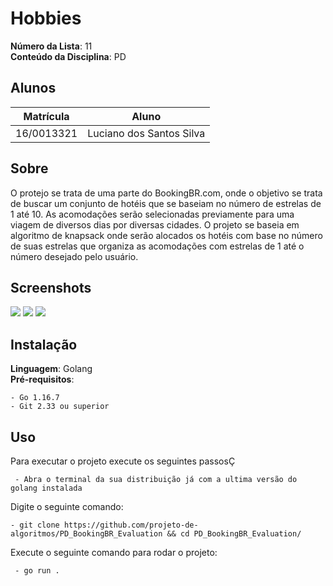 # Hobbies

**Número da Lista**: 11<br>
**Conteúdo da Disciplina**: PD<br>

## Alunos
|Matrícula | Aluno |
| -- | -- |
| 16/0013321  | Luciano dos Santos Silva |


## Sobre 
O protejo se trata de uma parte do BookingBR.com, onde o objetivo se trata de buscar um conjunto de hotéis que se baseiam no número de estrelas de 1 até 10. As acomodações serão selecionadas previamente para uma viagem de diversos dias por diversas cidades. O projeto se baseia em algoritmo de knapsack onde serão alocados os hotéis com base no número de suas estrelas que organiza as acomodações com estrelas de 1 até o número desejado pelo usuário.

## Screenshots
![](https://i.ibb.co/m5fPHF4/PD-1.png)
![](https://i.ibb.co/Z2xcCJf/PD-2.png)
![](https://i.ibb.co/1TP9RhQ/PD-3.png)

## Instalação 
**Linguagem**: Golang<br>
**Pré-requisitos**:

    - Go 1.16.7
    - Git 2.33 ou superior

## Uso 
Para executar o projeto execute os seguintes passosÇ

     - Abra o terminal da sua distribuição já com a ultima versão do golang instalada

Digite o seguinte comando:

    - git clone https://github.com/projeto-de-algoritmos/PD_BookingBR_Evaluation && cd PD_BookingBR_Evaluation/

Execute o seguinte comando para rodar o projeto:

     - go run .




